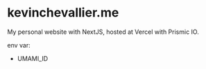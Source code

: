 # kevinchevallier.me

My personal website with NextJS, hosted at Vercel with Prismic IO.

env var:

- UMAMI_ID
